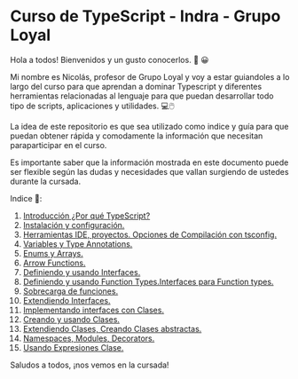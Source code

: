 # Curso de TypeScript - Indra - Grupo Loyal
Hola a todos! Bienvenidos y un gusto conocerlos. :wave: :grinning:

Mi nombre es Nicolás, profesor de Grupo Loyal y voy a estar guiandoles a lo largo del curso para que aprendan a dominar Typescript y diferentes herramientas relacionadas
al lenguaje para que puedan desarrollar todo tipo de scripts, aplicaciones y utilidades. :computer::computer_mouse:

La idea de este repositorio es que sea utilizado como indice y guía para que puedan obtener rápida y comodamente la información que necesitan paraparticipar en el curso.

Es importante saber que la información mostrada en este documento puede ser flexible según las dudas y necesidades que vallan surgiendo de ustedes durante la cursada.

Indice :bookmark_tabs::

1. [Introducción ¿Por qué TypeScript?](https://github.com/nicodonazzon/Introduccion-Typescript)
2. [Instalación y configuración.](https://github.com/nicodonazzon/Instalacion-Configuracion-Typescript/tree/main)
3. [Herramientas IDE, proyectos. Opciones de Compilación con tsconfig.](https://github.com/nicodonazzon/Herramientas-IDE/tree/main)
4. [Variables y Type Annotations.](https://github.com/nicodonazzon/Variables-Types-TypeScript/tree/main)
5. [Enums y Arrays.](https://github.com/nicodonazzon/Enums-Array/tree/main)
6. [Arrow Functions.](https://github.com/nicodonazzon/Arrow-Functions/tree/main)
7. [Definiendo y usando Interfaces.](https://github.com/nicodonazzon/Interfaces-TypeScript)
8. [Definiendo y usando Function Types.Interfaces para Function types.](https://github.com/nicodonazzon/Function-Types/tree/main)
9. [Sobrecarga de funciones.](https://github.com/nicodonazzon/Sobrecarga-funciones/tree/main)
10. [Extendiendo Interfaces.](url)
11. [Implementando interfaces con Clases.](url)
12. [Creando y usando Clases.](url)
13. [Extendiendo Clases, Creando Clases abstractas.](url)
14. [Namespaces, Modules, Decorators.](url)
15. [Usando Expresiones Clase.](url)

Saludos a todos, ¡nos vemos en la cursada!
